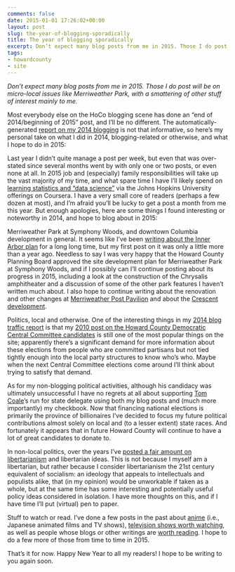```yaml
---
comments: false
date: 2015-01-01 17:26:02+00:00
layout: post
slug: the-year-of-blogging-sporadically
title: The year of blogging sporadically
excerpt: Don’t expect many blog posts from me in 2015. Those I do post will be on micro-local issues like Merriweather Park, with a smattering of other stuff of interest mainly to me.
tags:
- howardcounty
- site
---
```


_Don’t expect many blog posts from me in 2015. Those I do post will be
on micro-local issues like Merriweather Park, with a smattering of
other stuff of interest mainly to me._

Most everybody else on the HoCo blogging scene has done an “end of
2014/beginning of 2015” post, and I’ll be no different. The
automatically-generated [report on my 2014
blogging](/2014/annual-report/) is not that informative, so here’s my
personal take on what I did in 2014, blogging-related or otherwise,
and what I hope to do in 2015:

Last year I didn’t quite manage a post per week, but even that was
over-stated since several months went by with only one or two posts,
or even none at all. In 2015 job and (especially) family
responsibilities will take up the vast majority of my time, and what
spare time I have I’ll likely spend on [learning statistics and “data
science”](/?tag=datascience+coursera) via the Johns Hopkins University
offerings on Coursera. I have a very small core of readers (perhaps a
few dozen at most), and I’m afraid you’ll be lucky to get a post a
month from me this year. But enough apologies, here are some things I
found interesting or noteworthy in 2014, and hope to blog about in
2015:

Merriweather Park at Symphony Woods, and downtown Columbia development
in general. It seems like I’ve been [writing about the Inner Arbor
plan](/tag/innerarbor) for a long long time, but my first post on it
was only a little more than a year ago. Needless to say I was very
happy that the Howard County Planning Board approved the site
development plan for Merriweather Park at Symphony Woods, and if I
possibly can I’ll continue posting about its progress in 2015,
including a look at the construction of the Chrysalis amphitheater and
a discussion of some of the other park features I haven’t written much
about. I also hope to continue writing about the renovation and other
changes at [Merriweather Post
Pavilion](/tag/merriweatherpostpavilion/) and about the [Crescent
development](/?tag=crescent+howardhughes).

Politics, local and otherwise. One of the interesting things in my
[2014 blog traffic report](/2014/annual-report/) is that my [2010 post
on the Howard County Democratic Central Committee
candidates](/2010/09/12/voting-for-the-howard-county-democratic-central-committee/)
is still one of the most popular things on the site; apparently
there’s a significant demand for more information about these
elections from people who are committed partisans but not tied tightly
enough into the local party structures to know who’s who. Maybe when
the next Central Committee elections come around I’ll think about
trying to satisfy that demand.

As for my non-blogging political activities, although his candidacy
was ultimately unsuccessful I have no regrets at all about supporting
[Tom Coale](http://www.hocorising.com/)’s run for state delegate using
both my blog posts and (much more importantly) my checkbook. Now that
financing national elections is primarily the province of billionaires
I’ve decided to focus my future political contributions almost solely
on local and (to a lesser extent) state races. And fortunately it
appears that in future Howard County will continue to have a lot of
great candidates to donate to.

In non-local politics, over the years I’ve [posted a fair amount on
libertarianism](/tag/libertarianism) and libertarian ideas. This is
not because I myself am a libertarian, but rather because I consider
libertarianism the 21st century equivalent of socialism: an ideology
that appeals to intellectuals and populists alike, that (in my
opinion) would be unworkable if taken as a whole, but at the same time
has some interesting and potentially useful policy ideas considered in
isolation. I have more thoughts on this, and if I have time I’ll put
(virtual) pen to paper.

Stuff to watch or read. I’ve done a few posts in the past about
[anime](/tag/anime) (i.e., Japanese animated films and TV shows),
[television shows worth watching](/tag/tv), as well as people whose
blogs or other writings are [worth reading](/tag/worthreading). I hope
to do a few more of those from time to time in 2015.

That’s it for now. Happy New Year to all my readers! I hope to be
writing to you again soon.
